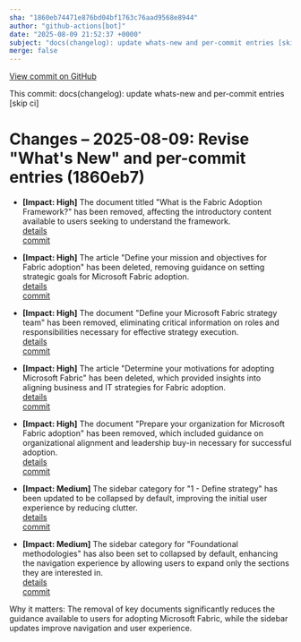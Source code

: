 ```yaml
---
sha: "1860eb74471e876bd04bf1763c76aad9568e8944"
author: "github-actions[bot]"
date: "2025-08-09 21:52:37 +0000"
subject: "docs(changelog): update whats-new and per-commit entries [skip ci]"
merge: false
---
```


[View commit on GitHub](https://github.com/TheTrustedAdvisor/FabricAdoptionFramework/commit/1860eb74471e876bd04bf1763c76aad9568e8944)

This commit: docs(changelog): update whats-new and per-commit entries [skip ci]

# Changes – 2025-08-09: Revise "What's New" and per-commit entries (1860eb7)

- **[Impact: High]** The document titled "What is the Fabric Adoption Framework?" has been removed, affecting the introductory content available to users seeking to understand the framework.  
   [details](/docs/about/changes/2025-07-20-what-is-the-fabric-adoption-framework)  
   [commit](https://github.com/TheTrustedAdvisor/FabricAdoptionFramework/commit/1860eb74471e876bd04bf1763c76aad9568e8944)

- **[Impact: High]** The article "Define your mission and objectives for Fabric adoption" has been deleted, removing guidance on setting strategic goals for Microsoft Fabric adoption.  
   [details](/docs/about/changes/2025-07-20-define-your-mission-and-objectives)  
   [commit](https://github.com/TheTrustedAdvisor/FabricAdoptionFramework/commit/1860eb74471e876bd04bf1763c76aad9568e8944)

- **[Impact: High]** The document "Define your Microsoft Fabric strategy team" has been removed, eliminating critical information on roles and responsibilities necessary for effective strategy execution.  
   [details](/docs/about/changes/2025-07-20-define-your-strategy-team)  
   [commit](https://github.com/TheTrustedAdvisor/FabricAdoptionFramework/commit/1860eb74471e876bd04bf1763c76aad9568e8944)

- **[Impact: High]** The article "Determine your motivations for adopting Microsoft Fabric" has been deleted, which provided insights into aligning business and IT strategies for Fabric adoption.  
   [details](/docs/about/changes/2025-07-20-determine-your-motivations)  
   [commit](https://github.com/TheTrustedAdvisor/FabricAdoptionFramework/commit/1860eb74471e876bd04bf1763c76aad9568e8944)

- **[Impact: High]** The document "Prepare your organization for Microsoft Fabric adoption" has been removed, which included guidance on organizational alignment and leadership buy-in necessary for successful adoption.  
   [details](/docs/about/changes/2025-07-20-prepare-your-organization)  
   [commit](https://github.com/TheTrustedAdvisor/FabricAdoptionFramework/commit/1860eb74471e876bd04bf1763c76aad9568e8944)

- **[Impact: Medium]** The sidebar category for "1 - Define strategy" has been updated to be collapsed by default, improving the initial user experience by reducing clutter.  
   [details](/docs/about/changes/2025-08-07-sidebar)  
   [commit](https://github.com/TheTrustedAdvisor/FabricAdoptionFramework/commit/08b52a65abd403612f5df4029d2d518a8d5ca89b)

- **[Impact: Medium]** The sidebar category for "Foundational methodologies" has also been set to collapsed by default, enhancing the navigation experience by allowing users to expand only the sections they are interested in.  
   [details](/docs/about/changes/2025-08-07-sidebar)  
   [commit](https://github.com/TheTrustedAdvisor/FabricAdoptionFramework/commit/08b52a65abd403612f5df4029d2d518a8d5ca89b)

Why it matters: The removal of key documents significantly reduces the guidance available to users for adopting Microsoft Fabric, while the sidebar updates improve navigation and user experience.
